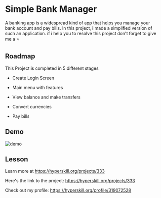 
# Simple Bank Manager

A banking app is a widespread kind of app that helps you manage your bank account and pay bills. In this project, i made a simplified version of such an application.
if i help you to resolve this project don't forget to give me a ⭐





## Roadmap

This Project is completed in 5 different stages

- Create Login Screen

- Main menu with features

- View balance and make transfers

- Convert currencies

- Pay bills


## Demo
![demo](https://github.com/user-attachments/assets/3e0c36e2-c794-42c3-a6b7-49021e08e217)

## Lesson
Learn more at <a href="https://hyperskill.org/projects/333?utm_source=ide&utm_medium=ide&utm_campaign=ide&utm_content=project-card">https://hyperskill.org/projects/333</a>

Here's the link to the project: https://hyperskill.org/projects/333

Check out my profile: https://hyperskill.org/profile/319072528
